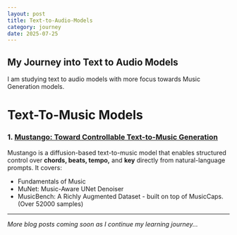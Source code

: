 ```yaml
---
layout: post
title: Text-to-Audio-Models
category: journey
date: 2025-07-25
---
```


## My Journey into Text to Audio Models

I am studying text to audio models with more focus towards Music Generation models.

# Text-To-Music Models

### 1. [Mustango: Toward Controllable Text-to-Music Generation](https://aayush9753.github.io/mustango-toward-controllable-text-to-music-generation.html)
Mustango is a diffusion-based text-to-music model that enables structured control over **chords, beats, tempo,** and **key** directly from natural-language prompts.
It covers:
- Fundamentals of Music
- MuNet: Music-Aware UNet Denoiser
- MusicBench: A Richly Augmented Dataset - built on top of MusicCaps. (Over 52000 samples)


---

*More blog posts coming soon as I continue my learning journey...*
